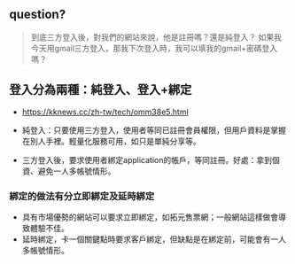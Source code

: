 ## question?
> 到底三方登入後，對我們的網站來說，他是註冊嗎？還是純登入？
> 如果我今天用gmail三方登入，那我下次登入時，我可以填我的gmail+密碼登入嗎？



## 登入分為兩種：純登入、登入+綁定
- https://kknews.cc/zh-tw/tech/omm38e5.html

- 純登入：只要使用三方登入，使用者等同已註冊會員權限，但用戶資料是掌握在別人手裡。輕量化服務可用，如只是單純分享等。
- 三方登入後，要求使用者綁定application的帳戶，等同註冊。好處：拿到個資、避免一人多帳號情形。


### 綁定的做法有分立即綁定及延時綁定 
- 具有市場優勢的網站可以要求立即綁定，如拓元售票網；一般網站這樣做會導致體驗不佳。
- 延時綁定，卡一個關鍵點時要求客戶綁定，但缺點是在綁定前，可能會有一人多帳號情形。

